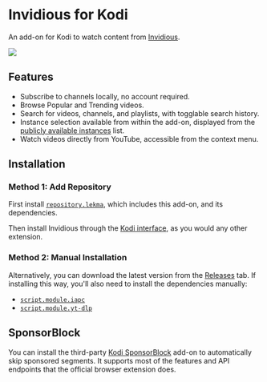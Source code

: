 # Invidious for Kodi

An add-on for Kodi to watch content from [Invidious](https://invidious.io/).

![](https://user-images.githubusercontent.com/22801583/244897027-06bde28a-1fad-48bd-9aa2-e7cd63cf9870.png)

## Features

* Subscribe to channels locally, no account required.
* Browse Popular and Trending videos.
* Search for videos, channels, and playlists, with togglable search history.
* Instance selection available from within the add-on, displayed from the [publicly available instances](https://api.invidious.io/) list.
* Watch videos directly from YouTube, accessible from the context menu.

## Installation

### Method 1: Add Repository

First install [`repository.lekma`](https://github.com/lekma/repository.lekma/), which includes this add-on, and its dependencies.

Then install Invidious through the [Kodi interface](https://kodi.wiki/view/Add-on_manager#How_to_install_add-ons_from_a_repository), as you would any other extension.

### Method 2: Manual Installation

Alternatively, you can download the latest version from the [Releases](https://github.com/lekma/plugin.video.invidious/releases/) tab. If installing this way, you'll also need to install the dependencies manually:

* [`script.module.iapc`](https://github.com/lekma/script.module.iapc/releases/)
* [`script.module.yt-dlp`](https://github.com/lekma/script.module.yt-dlp/releases/)

## SponsorBlock

<img src="https://user-images.githubusercontent.com/22801583/244897045-a81a8a35-fd84-4692-96f9-0639578590f8.png" alt="" align="right"/>

You can install the third-party [Kodi SponsorBlock](https://github.com/siku2/script.service.sponsorblock/) add-on to automatically skip sponsored segments. It supports most of the features and API endpoints that the official browser extension does. 
